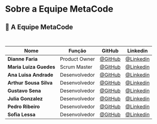 # Sobre a Equipe MetaCode

## 👥 A Equipe MetaCode

<br>

|Nome|Função|GitHub|Linkedin|
| -------- |-------- |-------- |-------- |
|**Dianne Faria**|Product Owner|[@GitHub](https://github.com/DianneFaria)|[@Linkedin](https://www.linkedin.com/in/dianne-faria-de-brito-099b3015b)
|**Maria Luiza Guedes**|Scrum Master|[@GitHub](https://github.com/mluizaguedes)|[@Linkedin](https://www.linkedin.com/in/maria-luiza-a141b123b)
|**Ana Luisa Andrade**|Desenvolvedor|[@GitHub](https://github.com/LuisaAndrade28)|[@Linkedin](https://www.linkedin.com/in/ana-luisa-andrade-4a695526b)
|**Arthur Sousa Silva**|Desenvolvedor|[@GitHub](https://github.com/Meowo2)|[@Linkedin](https://www.linkedin.com/in/arthur-sousa-3287391b1)
|**Gustavo Sena**|Desenvolvedor|[@GitHub](https://github.com/gustavosenamp)|[@Linkedin](https://www.linkedin.com/in/gustavo-sena-577045232)
|**Julia Gonzalez**|Desenvolvedor|[@GitHub](https://github.com/juliagonzalezmoreira)|[@Linkedin](http://linkedin.com/in/julia-gonzalez-moreira)
|**Pedro Ribeiro**|Desenvolvedor|[@GitHub](https://github.com/pedrohenribeiro)|[@Linkedin](https://www.linkedin.com/in/pedrohenribeiro1/)
|**Sofia Lessa**|Desenvolvedor|[@GitHub](https://github.com/sofialessaa)|[@Linkedin](https://www.linkedin.com/in/sofiamatoslessa/)

</br>

